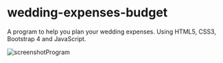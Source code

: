 # wedding-expenses-budget
A program to help you plan your wedding expenses. Using HTML5, CSS3, Bootstrap 4 and JavaScript.

![screenshotProgram](https://user-images.githubusercontent.com/61858117/76240706-146b6900-620a-11ea-986e-7d7a9a327b10.JPG)
